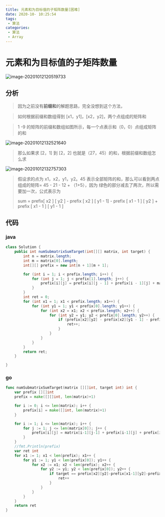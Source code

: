 ```yaml
---
title: 元素和为目标值的子矩阵数量[困难]
date: 2020-10- 10:25:54
tags: 
 - 算法
categories: 
 - 算法
 - Array
---
```

# 元素和为目标值的子矩阵数量

![image-20201012120519733](https://wei-picgo.oss-cn-beijing.aliyuncs.com/img/20201012125543.png)



## 分析

> 因为之前没有**前缀和**的解题思路，完全没想到这个方法，

> 如何根据前缀和数组得到 [x1，y1]，[x2，y2]，两个点组成的矩阵和

> 1 -9 的矩阵的前缀和数组如图所示，每一个点表示和（0，0）点组成矩阵的和



![image-20201012132521640](https://wei-picgo.oss-cn-beijing.aliyuncs.com/img/20201012132524.png)

> 那么如果求 [2，1] 到 [2，2] 也就是（27，45）的和，根据前缀和数组怎么求

![image-20201012132757303](https://wei-picgo.oss-cn-beijing.aliyuncs.com/img/20201012132800.png)

> 假设求的点为 x1，x2，y1，y2。45 表示全部矩阵的和，那么可以看到两点组成的矩阵= 45 - 21 - 12 + （1+5），因为 绿色的部分减去了两次，所以需要加一次，公式表示为
>
> sum = prefix[ x2 ] [ y2 ] - prefix [ x2 ] [ y1 - 1] - prefix [ x1 - 1 ] [ y2 ] + prefix [ x1 - 1 ] [ y1 - 1 ]

## 代码

### java

```java
class Solution {
    public int numSubmatrixSumTarget(int[][] matrix, int target) {
        int n = matrix.length;
        int m = matrix[0].length;
        int[][] prefix = new int[n + 1][m + 1];

        for (int i = 1; i < prefix.length; i++) {
            for (int j = 1; j < prefix[1].length; j++) {
                prefix[i][j] = prefix[i][j - 1] + prefix[i - 1][j] + matrix[i - 1][j - 1] - prefix[i - 1][j - 1];
            }
        }
        int ret = 0;
        for (int x1 = 1; x1 < prefix.length; x1++) {
            for (int y1 = 1; y1 < prefix[0].length; y1++) {
                for (int x2 = x1; x2 < prefix.length; x2++) {
                    for (int y2 = y1; y2 < prefix[0].length; y2++) {
                        if (prefix[x2][y2] - prefix[x2][y1 - 1] - prefix[x1 - 1][y2] + prefix[x1 - 1][y1 - 1] == target) {
                            ret++;
                        }
                    }
                }
            }
        }
        return ret;
    }

}
```

### go

```go
func numSubmatrixSumTarget(matrix [][]int, target int) int {
	var prefix [][]int
	prefix = make([][]int, len(matrix)+1)

	for i := 0; i <= len(matrix); i++ {
		prefix[i] = make([]int, len(matrix)+1)
	}

	for i := 1; i <= len(matrix); i++ {
		for j := 1; j <= len(matrix[0]); j++ {
			prefix[i][j] = matrix[i-1][j-1] + prefix[i-1][j] + prefix[i][j-1] - prefix[i-1][j-1]
		}
	}
	//fmt.Println(prefix)
	var ret int
	for x1 := 1; x1 < len(prefix); x1++ {
		for y1 := 1; y1 < len(prefix[0]); y1++ {
			for x2 := x1; x2 < len(prefix); x2++ {
				for y2 := y1; y2 < len(prefix[0]); y2++ {
					if target == prefix[x2][y2]-prefix[x1-1][y2]-prefix[x2][y1-1]+prefix[x1-1][y1-1] {
						ret++
					}
				}
			}
		}
	}
	return ret
}

```

